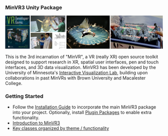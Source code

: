 
### MinVR3 Unity Package

![minvr-teaser](resources/minvr-teaser.png)

This is the 3rd incarnation of "MinVR", a VR (really XR) open source toolkit designed to support research in XR, spatial user interfaces, pen and touch interfaces, and 3D data visualization.  MinVR3 has been developed by the University of Minnesota's [Interactive Visualization Lab](https://ivlab.cs.umn.edu/), building upon collaborations in past MinVRs with Brown University and Macalester College.

### Getting Started
* Follow the [Installation Guide](manual/install.md) to incorporate the main MinVR3 package into your project.  Optionally, install [Plugin Packages](manual/plugin-packages.md) to enable extra functionality.
* [Introduction to MinVR3](manual/intro.md)
* [Key classes organized by theme / functionality](api/index.md)
